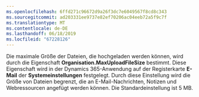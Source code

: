 ```yaml
---
ms.openlocfilehash: 6ffd271c96672d9a26f3dc7e6049567f8cd8c343
ms.sourcegitcommit: ad203331ee9737e82ef70206ac04eeb72a5f9c7f
ms.translationtype: MT
ms.contentlocale: de-DE
ms.lasthandoff: 06/18/2019
ms.locfileid: "67228126"
---
```

Die maximale Größe der Dateien, die hochgeladen werden können, wird durch die Eigenschaft **Organisation.MaxUploadFileSize** bestimmt. Diese Eigenschaft wird in der Dynamics 365-Anwendung auf der Registerkarte **E-Mail** der **Systemeinstellungen** festgelegt. Durch diese Einstellung wird die Größe von Dateien begrenzt, die an E-Mail-Nachrichten, Notizen und Webressourcen angefügt werden können. Die Standardeinstellung ist 5 MB.